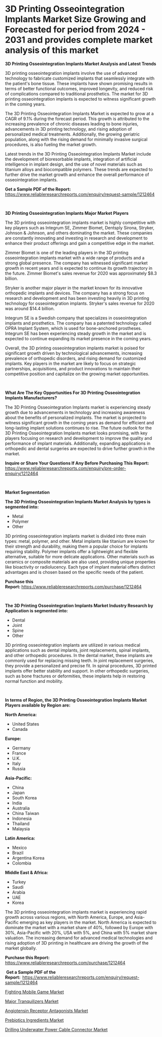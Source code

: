 <p><h1>3D Printing Osseointegration Implants Market Size Growing and Forecasted for period from 2024 - 2031 and provides complete market analysis of this market</h1></p><p><strong>3D Printing Osseointegration Implants Market Analysis and Latest Trends</strong></p>
<p><p>3D printing osseointegration implants involve the use of advanced technology to fabricate customized implants that seamlessly integrate with the patient's bone tissue. These implants have shown promising results in terms of better functional outcomes, improved longevity, and reduced risk of complications compared to traditional prosthetics. The market for 3D printing osseointegration implants is expected to witness significant growth in the coming years.</p><p>The 3D Printing Osseointegration Implants Market is expected to grow at a CAGR of 9.1% during the forecast period. This growth is attributed to the increasing prevalence of chronic diseases leading to bone injuries, advancements in 3D printing technology, and rising adoption of personalized medical treatments. Additionally, the growing geriatric population, along with the rising demand for minimally invasive surgical procedures, is also fueling the market growth.</p><p>Latest trends in the 3D Printing Osseointegration Implants Market include the development of bioresorbable implants, integration of artificial intelligence in implant design, and the use of novel materials such as titanium alloys and biocompatible polymers. These trends are expected to further drive the market growth and enhance the overall performance of osseointegration implants.</p></p>
<p><strong>Get a Sample PDF of the Report:&nbsp;</strong> <a href="https://www.reliableresearchreports.com/enquiry/request-sample/1212464">https://www.reliableresearchreports.com/enquiry/request-sample/1212464</a></p>
<p>&nbsp;</p>
<p><strong>3D Printing Osseointegration Implants Major Market Players</strong></p>
<p><p>The 3D printing osseointegration implants market is highly competitive with key players such as Integrum SE, Zimmer Biomet, Dentsply Sirona, Stryker, Johnson & Johnson, and others dominating the market. These companies are constantly innovating and investing in research and development to enhance their product offerings and gain a competitive edge in the market.</p><p>Zimmer Biomet is one of the leading players in the 3D printing osseointegration implants market with a wide range of products and a strong global presence. The company has witnessed significant market growth in recent years and is expected to continue its growth trajectory in the future. Zimmer Biomet's sales revenue for 2020 was approximately $8.3 billion.</p><p>Stryker is another major player in the market known for its innovative orthopedic implants and devices. The company has a strong focus on research and development and has been investing heavily in 3D printing technology for osseointegration implants. Stryker's sales revenue for 2020 was around $14.4 billion.</p><p>Integrum SE is a Swedish company that specializes in osseointegration implants and prosthetics. The company has a patented technology called OPRA Implant System, which is used for bone-anchored prostheses. Integrum SE has been experiencing steady growth in the market and is expected to continue expanding its market presence in the coming years.</p><p>Overall, the 3D printing osseointegration implants market is poised for significant growth driven by technological advancements, increasing prevalence of orthopedic disorders, and rising demand for customized implants. Key players in the market are likely to focus on strategic partnerships, acquisitions, and product innovations to maintain their competitive position and capitalize on the growing market opportunities.</p></p>
<p>&nbsp;</p>
<p><strong>What Are The Key Opportunities For 3D Printing Osseointegration Implants Manufacturers?</strong></p>
<p><p>The 3D Printing Osseointegration Implants market is experiencing steady growth due to advancements in technology and increasing awareness about the benefits of personalized implants. The market is projected to witness significant growth in the coming years as demand for efficient and long-lasting implant solutions continues to rise. The future outlook for the 3D Printing Osseointegration Implants market looks promising, with key players focusing on research and development to improve the quality and performance of implant materials. Additionally, expanding applications in orthopedic and dental surgeries are expected to drive further growth in the market.</p></p>
<p><strong>Inquire or Share Your Questions If Any Before Purchasing This Report:</strong> <a href="https://www.reliableresearchreports.com/enquiry/pre-order-enquiry/1212464">https://www.reliableresearchreports.com/enquiry/pre-order-enquiry/1212464</a></p>
<p>&nbsp;</p>
<p><strong>Market Segmentation</strong></p>
<p><strong>The 3D Printing Osseointegration Implants Market Analysis by types is segmented into:</strong></p>
<p><ul><li>Metal</li><li>Polymer</li><li>Other</li></ul></p>
<p><p>3D printing osseointegration implants market is divided into three main types: metal, polymer, and other. Metal implants like titanium are known for their strength and durability, making them a popular choice for implants requiring stability. Polymer implants offer a lightweight and flexible alternative, suitable for more delicate applications. Other materials such as ceramics or composite materials are also used, providing unique properties like bioactivity or radiolucency. Each type of implant material offers distinct advantages and is chosen based on the specific needs of the patient.</p></p>
<p><strong>Purchase this Report:&nbsp;</strong><a href="https://www.reliableresearchreports.com/purchase/1212464">https://www.reliableresearchreports.com/purchase/1212464</a></p>
<p>&nbsp;</p>
<p><strong>The 3D Printing Osseointegration Implants Market Industry Research by Application is segmented into:</strong></p>
<p><ul><li>Dental</li><li>Joint</li><li>Spine</li><li>Other</li></ul></p>
<p><p>3D printing osseointegration implants are utilized in various medical applications such as dental implants, joint replacements, spinal implants, and other orthopedic procedures. In the dental market, these implants are commonly used for replacing missing teeth. In joint replacement surgeries, they provide a personalized and precise fit. In spinal procedures, 3D printed implants offer better stability and support. In other orthopedic surgeries, such as bone fractures or deformities, these implants help in restoring normal function and mobility.</p></p>
<p>&nbsp;</p>
<p><strong>In terms of Region, the 3D Printing Osseointegration Implants Market Players available by Region are:</strong></p>
<p>
    <p> <strong> North America: </strong>
        <ul>
            <li>United States</li>
            <li>Canada</li>
        </ul>
        </p> 
    <p> <strong> Europe: </strong>
        <ul>
            <li>Germany</li>
            <li>France</li>
            <li>U.K.</li>
            <li>Italy</li>
            <li>Russia</li>
        </ul>
        </p> 
    <p> <strong> Asia-Pacific: </strong>
        <ul>
            <li>China</li>
            <li>Japan</li>
            <li>South Korea</li>
            <li>India</li>
            <li>Australia</li>
            <li>China Taiwan</li>
            <li>Indonesia</li>
            <li>Thailand</li>
            <li>Malaysia</li>
        </ul>
        </p> 
    <p> <strong> Latin America: </strong>
        <ul>
            <li>Mexico</li>
            <li>Brazil</li>
            <li>Argentina Korea</li>
            <li>Colombia</li>
        </ul>
        </p> 
    <p> <strong> Middle East & Africa: </strong>
        <ul>
            <li>Turkey</li>
            <li>Saudi</li>
            <li>Arabia</li>
            <li>UAE</li>
            <li>Korea</li>
        </ul>
    </p>
    </p>
<p><p>The 3D printing osseointegration implants market is experiencing rapid growth across various regions, with North America, Europe, and Asia-Pacific emerging as key players in the market. North America is expected to dominate the market with a market share of 40%, followed by Europe with 30%, Asia-Pacific with 20%, USA with 5%, and China with 5% market share valuation. The increasing demand for advanced medical technologies and rising adoption of 3D printing in healthcare are driving the growth of the market globally.</p></p>
<p><strong>Purchase this Report: </strong><a href="https://www.reliableresearchreports.com/purchase/1212464">https://www.reliableresearchreports.com/purchase/1212464</a></p>
<p>&nbsp;<strong>Get a Sample PDF of the Report:&nbsp;&nbsp;</strong><a href="https://www.reliableresearchreports.com/enquiry/request-sample/1212464">https://www.reliableresearchreports.com/enquiry/request-sample/1212464</a></p>
<p><strong></strong></p>
<p><p><a href="https://github.com/redneck06/Market-Research-Report-List-2/blob/main/fighting-mobile-game-market.md">Fighting Mobile Game Market</a></p><p><a href="https://medium.com/@paulbryant18/major-tranquilizers-market-analysis-its-cagr-market-segmentation-and-global-industry-overview-68d880471600">Major Tranquilizers Market</a></p><p><a href="https://medium.com/@paulbryant18/angiotensin-receptor-antagonists-market-insight-market-trends-growth-forecasted-from-2024-to-a8ded1ea4ede">Angiotensin Receptor Antagonists Market</a></p><p><a href="https://medium.com/@meggieconn/prebiotics-ingredients-market-exploring-market-share-market-trends-and-future-growth-add13ca6e958">Prebiotics Ingredients Market</a></p><p><a href="https://github.com/nicoletavirag/Market-Research-Report-List-2/blob/main/drilling-underwater-power-cable-connector-market.md">Drilling Underwater Power Cable Connector Market</a></p></p>